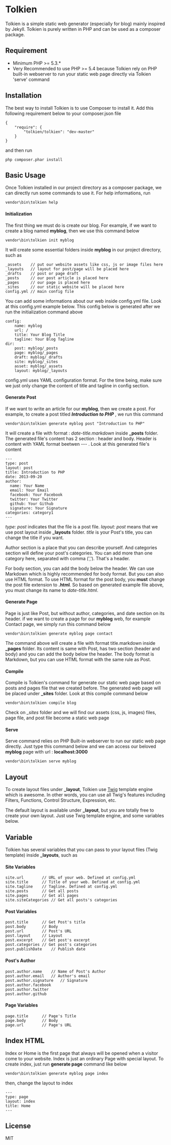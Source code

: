 Tolkien
=========
Tolkien is a simple static web generator (especially for blog) mainly inspired by Jekyll. Tolkien is purely written in PHP and can be used as a composer package.

Requirement
-----------
* Minimum PHP >= 5.3.*
* Very Recommended to use PHP >= 5.4 because Tolkien rely on PHP built-in webserver to run your static web page directly via Tolkien 'serve' command

Installation
------------
The best way to install Tolkien is to use Composer to install it. Add this following requirement below to your composer.json file 

    {
        "require": {
            "tolkien/tolkien": "dev-master"
        }
    }
    
and then run
    
    php composer.phar install
    
Basic Usage
-----------
Once Tolkien installed in our project directory as a composer package, we can directly run some commands to use it. For help informations, run

    vendor\bin\tolkien help

#### Initialization
The first thing we must do is create our blog. For example, if we want to create a blog named **myblog**, then we use this command below

    vendor\bin\tolkien init myblog

It will create some essential folders inside **myblog** in our project directory, such as

    _assets    // put our website assets like css, js or image files here
    _layouts   // layout for post/page will be placed here
    _drafts    // post or page draft
    _posts     // our post article is placed here  
    _pages     // our page is placed here
    _sites     // our static website will be placed here
    config.yml // main config file
    
You can add some informations about our web inside config.yml file. Look at this config.yml example below. This config below is generated after we run the initialization command above

    config:
        name: myblog
        url: /
        title: Your Blog Title
        tagline: Your Blog Tagline
    dir:
        post: myblog/_posts
        page: myblog/_pages
        draft: myblog/_drafts
        site: myblog/_sites
        asset: myblog/_assets
        layout: myblog/_layouts

config.yml uses YAML configuration format. For the time being, make sure we just only change the content of title and tagline in config section.

#### Generate Post
If we want to write an article for our **myblog**, then we create a post. For example, to create a post titled ***Introduction to PHP*** , we run this command

    vendor\bin\tolkien generate myblog post "Introduction to PHP"
    
It will create a file with format : *date-title.markdown* inside **_posts** folder. The generated file's content has 2 section : header and body. Header is content with YAML format beetwen --- . Look at this generated file's content

    ---
    type: post
    layout: post
    title: Introduction to PHP
    date: 2013-09-20
    author:
      name: Your Name
      email: Your Email
      facebook: Your Facebook
      twitter: Your Twitter
      github: Your Github
      signature: Your Signature
    categories: category1
    ---

*type: post* indicates that the file is a post file. *layout: post* means that we use post layout inside **_layouts** folder. *title* is your Post's title, you can change the title if you want. 

Author section is a place that you can describe yourself. And categories section will define your post's categories. You can add more than one category here, separated with comma (','). That's a header.

For body section, you can add the body below the header. We can use Markdown which is highly recommended for body format. But you can also use HTML format. To use HTML format for the post body, you **must** change the post file extension to **.html**. So based on generated example file above, you must change its name to *date-title.html*.

#### Generate Page
Page is just like Post, but without author, categories, and date section on its header. if we want to create a page for our **myblog** web, for example Contact page, we simply run this command below

    vendor\bin\tolkien generate myblog page contact
    
The command above will create a file with format title.markdown inside **_pages** folder. Its content is same with Post, has two section (header and body) and you can add the body below the header. The body format is Markdown, but you can use HTML format with the same rule as Post. 

#### Compile 
Compile is Tolkien's command for generate our static web page based on posts and pages file that we created before. The generated web page will be placed under **_sites** folder. Look at this compile command below

    vendor\bin\tolkien compile blog
    
Check on *_sites* folder and we will find our assets (css, js, images) files, page file, and post file become a static web page 

#### Serve
Serve command relies on PHP Built-in webserver to run our static web page directly. Just type this command below and we can access our beloved **myblog** page  with url : **localhost:3000**

    vendor\bin\tolkien serve myblog

## Layout
To create layout files under **_layout**, Tolkien use  [Twig](http://http://twig.sensiolabs.org/) template engine which is awesome. In other words, you can use all Twig's features including Filters, Functions, Control Structure, Expression, etc.

The default layout is available under **_layout**, but you are totally free to create your own layout. Just use Twig template engine, and some variables below.

## Variable
Tolkien has several variables that you can pass to your layout files (Twig template) inside **_layouts**, such as

#### Site Variables

    site.url        // URL of your web. Defined at config.yml
    site.title      // Title of your web. Defined at config.yml
    site.tagline    // Tagline. Defined at config.yml
    site.posts      // Get all posts
    site.pages      // Get all pages
    site.siteCategories // Get all posts's categories

#### Post Variables

    post.title      // Get Post's title
    post.body       // Body
    post.url        // Post's URL
    post.layout     // Layout
    post.excerpt    // Get post's excerpt
    post.categories // Get post's categories
    post.publishDate    // Publish date
    
#### Post's Author
    
    post.author.name    // Name of Post's Author
    post.author.email   // Author's email
    post.author.signature   // Signature
    post.author.facebook
    post.author.twitter
    post.author.github
    
#### Page Variables

    page.title      // Page's Title
    page.body       // Body
    page.url        // Page's URL
    
## Index HTML

Index or Home is the first page that always will be opened when a visitor come to your website. Index is just an ordinary Page with special layout. To create index, just run **generate page** command like below

    vendor\bin\tolkien generate myblog page index
    
then, change the layout to index

    ---
    type: page
    layout: index
    title: Home
    ---


License
----

MIT 
    